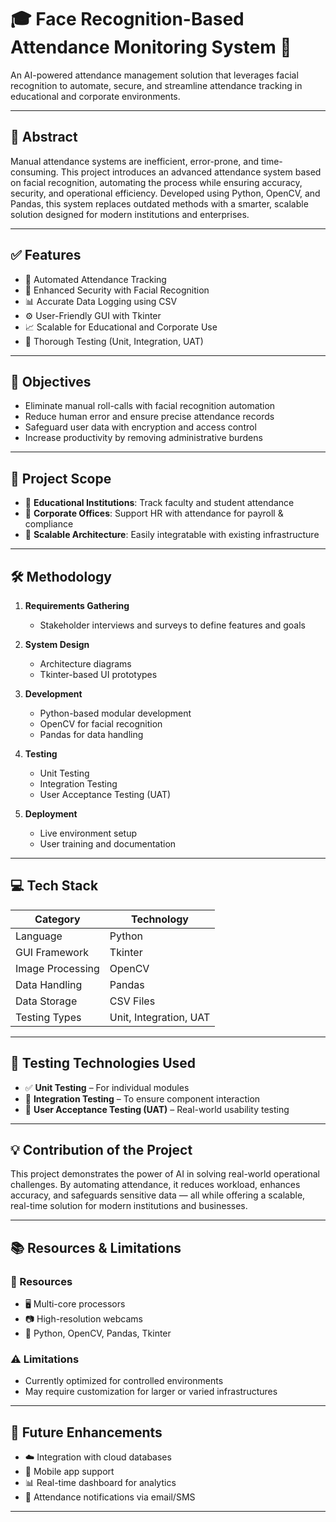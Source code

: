 # 🎓 Face Recognition-Based Attendance Monitoring System 📸

An AI-powered attendance management solution that leverages facial recognition to automate, secure, and streamline attendance tracking in educational and corporate environments.

---

## 📌 Abstract

Manual attendance systems are inefficient, error-prone, and time-consuming. This project introduces an advanced attendance system based on facial recognition, automating the process while ensuring accuracy, security, and operational efficiency. Developed using Python, OpenCV, and Pandas, this system replaces outdated methods with a smarter, scalable solution designed for modern institutions and enterprises.

---

## ✅ Features

- 🎯 Automated Attendance Tracking  
- 🔐 Enhanced Security with Facial Recognition  
- 📊 Accurate Data Logging using CSV  
- ⚙️ User-Friendly GUI with Tkinter  
- 📈 Scalable for Educational and Corporate Use  
- 🧪 Thorough Testing (Unit, Integration, UAT)  

---

## 🎯 Objectives

- Eliminate manual roll-calls with facial recognition automation  
- Reduce human error and ensure precise attendance records  
- Safeguard user data with encryption and access control  
- Increase productivity by removing administrative burdens  

---

## 🧱 Project Scope

- 🏫 **Educational Institutions**: Track faculty and student attendance  
- 🏢 **Corporate Offices**: Support HR with attendance for payroll & compliance  
- 🔁 **Scalable Architecture**: Easily integratable with existing infrastructure  

---

## 🛠️ Methodology

1. **Requirements Gathering**  
   - Stakeholder interviews and surveys to define features and goals  

2. **System Design**  
   - Architecture diagrams  
   - Tkinter-based UI prototypes  

3. **Development**  
   - Python-based modular development  
   - OpenCV for facial recognition  
   - Pandas for data handling  

4. **Testing**  
   - Unit Testing  
   - Integration Testing  
   - User Acceptance Testing (UAT)  

5. **Deployment**  
   - Live environment setup  
   - User training and documentation  

---

## 💻 Tech Stack

| Category          | Technology     |
|-------------------|----------------|
| Language          | Python         |
| GUI Framework     | Tkinter        |
| Image Processing  | OpenCV         |
| Data Handling     | Pandas         |
| Data Storage      | CSV Files      |
| Testing Types     | Unit, Integration, UAT |

---

## 🧪 Testing Technologies Used

- ✅ **Unit Testing** – For individual modules  
- 🔁 **Integration Testing** – To ensure component interaction  
- 👥 **User Acceptance Testing (UAT)** – Real-world usability testing  

---

## 💡 Contribution of the Project

This project demonstrates the power of AI in solving real-world operational challenges. By automating attendance, it reduces workload, enhances accuracy, and safeguards sensitive data — all while offering a scalable, real-time solution for modern institutions and businesses.

---

## 📚 Resources & Limitations

### 🧰 Resources

- 🖥️ Multi-core processors  
- 📷 High-resolution webcams  
- 🧰 Python, OpenCV, Pandas, Tkinter  

### ⚠️ Limitations

- Currently optimized for controlled environments  
- May require customization for larger or varied infrastructures  

---

## 🚀 Future Enhancements

- ☁️ Integration with cloud databases  
- 📱 Mobile app support  
- 📊 Real-time dashboard for analytics  
- 📩 Attendance notifications via email/SMS  

---


